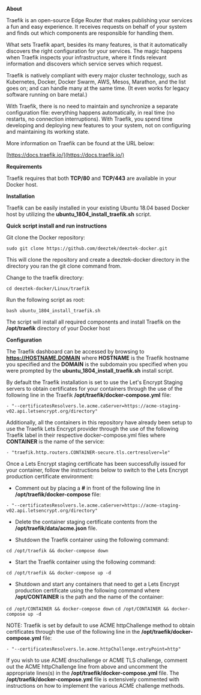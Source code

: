 **About**

Traefik is an open-source Edge Router that makes publishing your services a fun and easy experience. It receives requests on behalf of your system and finds out which components are responsible for handling them.

What sets Traefik apart, besides its many features, is that it automatically discovers the right configuration for your services. The magic happens when Traefik inspects your infrastructure, where it finds relevant information and discovers which service serves which request.

Traefik is natively compliant with every major cluster technology, such as Kubernetes, Docker, Docker Swarm, AWS, Mesos, Marathon, and the list goes on; and can handle many at the same time. (It even works for legacy software running on bare metal.)

With Traefik, there is no need to maintain and synchronize a separate configuration file: everything happens automatically, in real time (no restarts, no connection interruptions). With Traefik, you spend time developing and deploying new features to your system, not on configuring and maintaining its working state.

More information on Traefik can be found at the URL below:

[https://docs.traefik.io/](https://docs.traefik.io/)


**Requirements**

Traefik requires that both **TCP/80** and **TCP/443** are available in your Docker host.

**Installation**

Traefik can be easily installed in your existing Ubuntu 18.04 based Docker host by utilizing the **ubuntu_1804_install_traefik.sh** script.

**Quick script install and run instructions**

Git clone the Docker repository:

`sudo git clone https://github.com/deeztek/deeztek-docker.git`

This will clone the repository and create a deeztek-docker directory in the directory you ran the git clone command from.

Change to the traefik directory:

`cd deeztek-docker/Linux/traefik`

Run the following script as root:

`bash ubuntu_1804_install_traefik.sh`

The script will install all required components and install Traefik on the **/opt/traefik** directory of your Docker host

**Configuration**

The Traefik dashboard can be accessed by browsing to **https://HOSTNAME.DOMAIN** where **HOSTNAME** is the Traefik hostname you specified and the **DOMAIN** is the subdomain you specified when you were prompted by the **ubuntu_1804_install_traefik.sh** install script.

By default the Traefik installation is set to use the Let's Encrypt Staging servers to obtain certificates for your containers through the use of the following line in the Traefik **/opt/traefik/docker-compose.yml** file:

`- "--certificatesResolvers.le.acme.caServer=https://acme-staging-v02.api.letsencrypt.org/directory"`

Additionally, all the containers in this repository have already been setup to use the Traefik Lets Encrypt provider through the use of the following Traefik label in their respective docker-compose.yml files where **CONTAINER** is the name of the service:

`- "traefik.http.routers.CONTAINER-secure.tls.certresolver=le"`

Once a Lets Encrypt staging certificate has been successfully issued for your container, follow the instructions below to switch to the Lets Encrypt production certificate environment:

* Comment out by placing a **#** in front of the following line in **/opt/traefik/docker-compose** file:

`- "--certificatesResolvers.le.acme.caServer=https://acme-staging-v02.api.letsencrypt.org/directory"`

* Delete the container staging certificate contents from the **/opt/traefik/data/acme.json** file.

* Shutdown the Traefik container using the following command:

`cd /opt/traefik && docker-compose down`

* Start the Traefik container using the following command:

`cd /opt/traefik && docker-compose up -d`

* Shutdown and start any containers that need to get a Lets Encrypt production certificate using the following command where **/opt/CONTAINER** is the path and the name of the container:

`cd /opt/CONTAINER && docker-compose down`
`cd /opt/CONTAINER && docker-compose up -d`

NOTE: Traefik is set by default to use ACME httpChallenge method to obtain certificates through the use of the following line in the **/opt/traefik/docker-compose.yml** file:

`- "--certificatesResolvers.le.acme.httpChallenge.entryPoint=http"`

If you wish to use ACME dnschallenge or ACME TLS challenge, comment out the ACME httpChallenge line from above and uncomment the appropriate lines(s) in the **/opt/traefik/docker-compose.yml** file. The **/opt/traefik/docker-compose.yml** file is extensively commented with instructions on how to implement the various ACME challenge methods.









